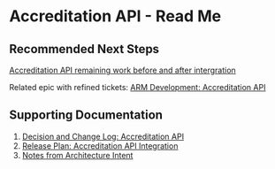 # Accreditation API - Read Me

## Recommended Next Steps
[Accreditation API remaining work before and after intergration](https://github.com/department-of-veterans-affairs/va.gov-team/blob/master/products/accredited-representation-management/product-documentation/accreditation-api/accreditation_api_work_remaining.md)

Related epic with refined tickets: [ARM Development: Accreditation API](https://github.com/department-of-veterans-affairs/va.gov-team/issues/97341)

## Supporting Documentation
1. [Decision and Change Log: Accreditation API](https://github.com/department-of-veterans-affairs/va.gov-team/blob/master/products/accredited-representation-management/product-documentation/accreditation-api/decision-change-log-accreditation-api.md)
2. [Release Plan: Accreditation API Integration](https://github.com/department-of-veterans-affairs/va.gov-team/blob/master/products/accredited-representation-management/product-documentation/accreditation-api/release-plan-accreditation-api.md)
3. [Notes from Architecture Intent](https://github.com/department-of-veterans-affairs/va.gov-team-sensitive/pull/2300)
